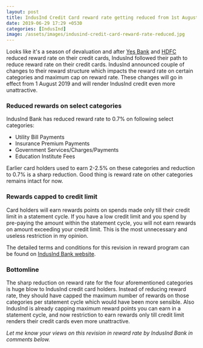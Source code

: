 ```yaml
---
layout: post
title: IndusInd Credit Card reward rate getting reduced from 1st August 2019
date: 2019-06-29 17:29 +0530
categories: [IndusInd]
image: /assets/images/indusind-credit-card-reward-rate-reduced.jpg
---
```


Looks like it's a season of devaluation and after [Yes Bank](/yes-bank-credit-cards-rewards-reduced/) and [HDFC](/hdfc-smartbuy-10x-program-revamped-and-extended-till-june-2019/) reduced reward rate on their credit cards, IndusInd followed their path to reduce reward rate on their credit cards. IndusInd announced couple of changes to their reward structure which impacts the reward rate on certain categories and maximum cap on reward rate. These changes will go in effect from 1 August 2019 and will render IndusInd credit even more unattractive.

### Reduced rewards on select categories

IndusInd Bank has reduced reward rate to 0.7% on following select categories:

- Utility Bill Payments
- Insurance Premium Payments
- Government Services/Charges/Payments
- Education Institute Fees

Earlier card holders used to earn 2-2.5% on these categories and reduction to 0.7% is a sharp reduction. Good thing is reward rate on other categories remains intact for now.

### Rewards capped to credit limit

Card holders will earn rewards points on spends made only till their credit limit in a statement cycle. If you have a low credit limit and you spend by pre-paying the amount within the statement cycle, you will not earn rewards on amount exceeding your credit limit. This is the most unnecessary and useless restriction in my opinion.

The detailed terms and conditions for this revision in reward program can be found on [IndusInd Bank website](https://www.indusind.com/content/home/revision-indusInd-bank-credit-card-rewards-program.html).

### Bottomline

The sharp reduction on reward rate for the four aforementioned categories is huge blow to IndusInd credit card holders. Instead of reducing reward rate, they should have capped the maximum number of rewards on those categories per statement cycle which would have been more sensible. Also IndusInd is already capping maximum reward points you can earn in a statement cycle, and now restriction to earn rewards only till credit limit renders their credit cards even more unattractive.

_Let me know your views on this revision in reward rate by IndusInd Bank in comments below._
